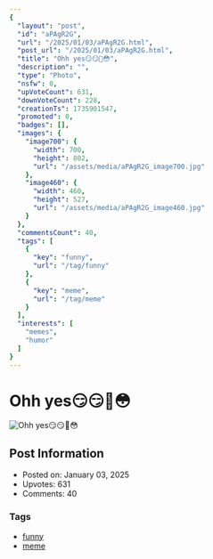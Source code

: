 ```yaml
---
{
  "layout": "post",
  "id": "aPAgR2G",
  "url": "/2025/01/03/aPAgR2G.html",
  "post_url": "/2025/01/03/aPAgR2G.html",
  "title": "Ohh yes😏😏🫣😳",
  "description": "",
  "type": "Photo",
  "nsfw": 0,
  "upVoteCount": 631,
  "downVoteCount": 228,
  "creationTs": 1735901547,
  "promoted": 0,
  "badges": [],
  "images": {
    "image700": {
      "width": 700,
      "height": 802,
      "url": "/assets/media/aPAgR2G_image700.jpg"
    },
    "image460": {
      "width": 460,
      "height": 527,
      "url": "/assets/media/aPAgR2G_image460.jpg"
    }
  },
  "commentsCount": 40,
  "tags": [
    {
      "key": "funny",
      "url": "/tag/funny"
    },
    {
      "key": "meme",
      "url": "/tag/meme"
    }
  ],
  "interests": [
    "memes",
    "humor"
  ]
}
---
```


# Ohh yes😏😏🫣😳

![Ohh yes😏😏🫣😳](/assets/media/aPAgR2G_image700.jpg)

## Post Information

- Posted on: January 03, 2025
- Upvotes: 631
- Comments: 40

### Tags

- [funny](/tag/funny)
- [meme](/tag/meme)
